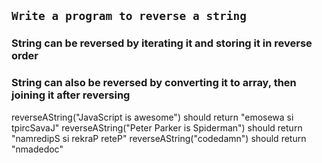 ## `Write a program to reverse a string`

### String can be reversed by iterating it and storing it in reverse order

###  String can also be reversed by converting it to array, then joining it after reversing

reverseAString("JavaScript is awesome") should return "emosewa si tpircSavaJ"
reverseAString("Peter Parker is Spiderman") should return "namredipS si rekraP reteP"
reverseAString("codedamn") should return "nmadedoc"